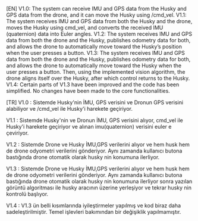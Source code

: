 [EN] V1.0: The system can receive IMU and GPS data from the Husky and GPS data from the drone, and it can move the Husky using /cmd_vel.
V1.1: The system receives IMU and GPS data from both the Husky and the drone, moves the Husky using cmd_vel, and converts the received IMU (quaternion) data into Euler angles.
V1.2: The system receives IMU and GPS data from both the drone and the Husky, publishes odometry data for both, and allows the drone to automatically move toward the Husky’s position when the user presses a button.
V1.3: The system receives IMU and GPS data from both the drone and the Husky, publishes odometry data for both, and allows the drone to automatically move toward the Husky when the user presses a button. Then, using the implemented vision algorithm, the drone aligns itself over the Husky, after which control returns to the Husky.
V1.4: Certain parts of V1.3 have been improved and the code has been simplified. No changes have been made to the core functionalities.

[TR] V1.0 : Sistemde Husky'nin İMU, GPS verisini ve Dronun GPS verisini alabiliyor ve /cmd_vel ile Husky'i harekete geçiriyor.

V1.1 : Sistemde Husky'nin ve Dronun İMU, GPS verisini alıyor, cmd_vel ile Husky'i harekete geçiriyor ve alınan imu(quaternion) verisini euler e çeviriyor.

V1.2 : Sistemde Drone ve Husky İMU,GPS verilerini alıyor ve hem husk hem de drone odyometri verilerini gönderiyor. Aynı zamanda kullanıcı butona bastığında drone otomatik olarak husky nin konumuna ilerliyor.

V1.3 : Sistemde Drone ve Husky İMU,GPS verilerini alıyor ve hem husk hem de drone odyometri verilerini gönderiyor. Aynı zamanda kullanıcı butona bastığında drone otomatik olarak husky nin konumuna ilerliyor sonra yazılan görüntü algoritması ile husky aracının üzerine yerleşiyor ve tekrar husky nin kontrolü başlıyor.

V1.4 : V1.3 ün belli kısımlarında iyileştirmeler yapılmış ve kod biraz daha sadeleştirilmiştir. Temel işlevleri bakımından bir değişiklik yapılmamıştır.
